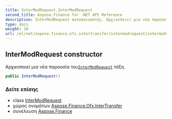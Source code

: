 ```yaml
---
title: InterModRequest.InterModRequest
second_title: Aspose.Finance for .NET API Reference
description: InterModRequest κατασκευαστής. Αρχικοποιεί μια νέα παρουσία τουInterModRequest τάξη.
type: docs
weight: 10
url: /el/net/aspose.finance.ofx.intertransfer/intermodrequest/intermodrequest/
---
```

## InterModRequest constructor

Αρχικοποιεί μια νέα παρουσία του[`InterModRequest`](../) τάξη.

```csharp
public InterModRequest()
```

### Δείτε επίσης

* class [InterModRequest](../)
* χώρος ονομάτων [Aspose.Finance.Ofx.InterTransfer](../../intermodrequest/)
* συνέλευση [Aspose.Finance](../../../)



